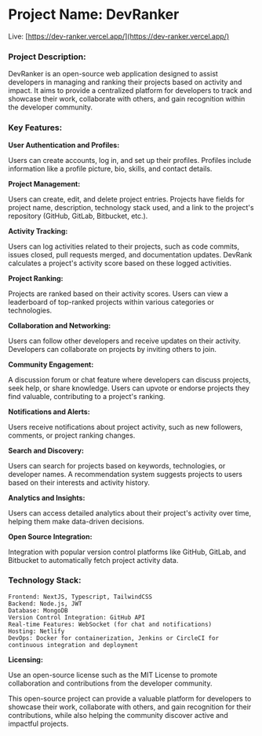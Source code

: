 # Project Name: DevRanker

Live: [https://dev-ranker.vercel.app/](https://dev-ranker.vercel.app/)

### Project Description:

DevRanker is an open-source web application designed to assist developers in managing and ranking their projects based on activity and impact. 
It aims to provide a centralized platform for developers to track and showcase their work, collaborate with others, and gain recognition within the developer community.

### Key Features:

**User Authentication and Profiles:**

Users can create accounts, log in, and set up their profiles.
Profiles include information like a profile picture, bio, skills, and contact details.

**Project Management:**

Users can create, edit, and delete project entries.
Projects have fields for project name, description, technology stack used, and a link to the project's repository (GitHub, GitLab, Bitbucket, etc.).

**Activity Tracking:**

Users can log activities related to their projects, such as code commits, issues closed, pull requests merged, and documentation updates.
DevRank calculates a project's activity score based on these logged activities.

**Project Ranking:**

Projects are ranked based on their activity scores.
Users can view a leaderboard of top-ranked projects within various categories or technologies.

**Collaboration and Networking:**

Users can follow other developers and receive updates on their activity.
Developers can collaborate on projects by inviting others to join.

**Community Engagement:**

A discussion forum or chat feature where developers can discuss projects, seek help, or share knowledge.
Users can upvote or endorse projects they find valuable, contributing to a project's ranking.

**Notifications and Alerts:**

Users receive notifications about project activity, such as new followers, comments, or project ranking changes.

**Search and Discovery:**

Users can search for projects based on keywords, technologies, or developer names.
A recommendation system suggests projects to users based on their interests and activity history.

**Analytics and Insights:**

Users can access detailed analytics about their project's activity over time, helping them make data-driven decisions.

**Open Source Integration:**

Integration with popular version control platforms like GitHub, GitLab, and Bitbucket to automatically fetch project activity data.

### Technology Stack:

    Frontend: NextJS, Typescript, TailwindCSS
    Backend: Node.js, JWT
    Database: MongoDB
    Version Control Integration: GitHub API
    Real-time Features: WebSocket (for chat and notifications)
    Hosting: Netlify
    DevOps: Docker for containerization, Jenkins or CircleCI for continuous integration and deployment

**Licensing:** 

Use an open-source license such as the MIT License to promote collaboration and contributions from the developer community.

This open-source project can provide a valuable platform for developers to showcase their work, collaborate with others, and gain recognition for their contributions, while also helping the community discover active and impactful projects.
